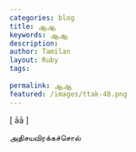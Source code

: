 ```yaml
---
categories: blog
title: ஆஆ
keywords: ஆஆ
description: 
author: Tamilan
layout: Ruby
tags: 
 
permalink: ஆஆ
featured: /images/ttak-48.png
---
```

  
[ āā ]  
  
அதிசயவிரக்கச்சொல்